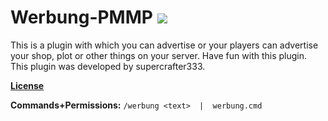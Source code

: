 
# Werbung-PMMP   [![](https://poggit.pmmp.io/shield.state/Werbung-PMMP)](https://poggit.pmmp.io/p/Werbung-PMMP)
This is a plugin with which you can advertise or your players can advertise your shop, plot or other things on your server. Have fun with this plugin. This plugin was developed by supercrafter333.

**[License](/LICENSE)**


**Commands+Permissions:**
`/werbung <text>  |  werbung.cmd`
